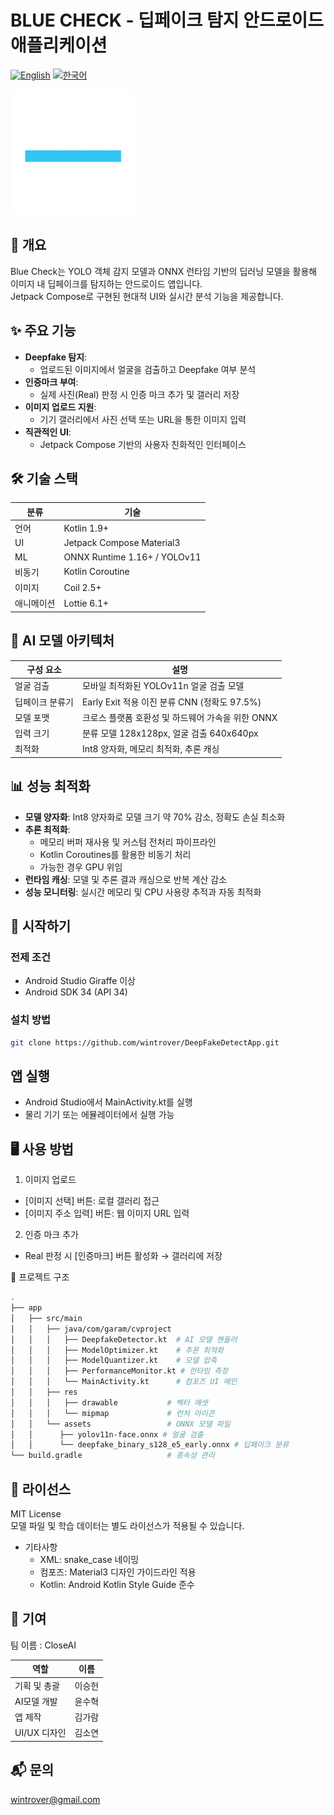 # BLUE CHECK - 딥페이크 탐지 안드로이드 애플리케이션

[![English](https://img.shields.io/badge/language-English-blue.svg)](README.md) [![한국어](https://img.shields.io/badge/language-한국어-red.svg)](README.kr.md)

<img src="app/src/main/res/drawable/logo2.png" alt="Project Logo" style="width:200px; height:auto;"/>

## 📖 개요
Blue Check는 YOLO 객체 감지 모델과 ONNX 런타임 기반의 딥러닝 모델을 활용해 이미지 내 딥페이크를 탐지하는 안드로이드 앱입니다. </br>
Jetpack Compose로 구현된 현대적 UI와 실시간 분석 기능을 제공합니다.

## ✨ 주요 기능
- **Deepfake 탐지**:
  - 업로드된 이미지에서 얼굴을 검출하고 Deepfake 여부 분석
- **인증마크 부여**:
  - 실제 사진(Real) 판정 시 인증 마크 추가 및 갤러리 저장
- **이미지 업로드 지원**:
  - 기기 갤러리에서 사진 선택 또는 URL을 통한 이미지 입력
- **직관적인 UI**:
  - Jetpack Compose 기반의 사용자 친화적인 인터페이스

## 🛠 기술 스택
| 분류 | 기술 |
|------|------|
| 언어 | Kotlin 1.9+ |
| UI | Jetpack Compose Material3 |
| ML | ONNX Runtime 1.16+ / YOLOv11 |
| 비동기 | Kotlin Coroutine |
| 이미지 | Coil 2.5+ |
| 애니메이션 | Lottie 6.1+ |

## 🧠 AI 모델 아키텍처
| 구성 요소 | 설명 |
|----------|------|
| 얼굴 검출 | 모바일 최적화된 YOLOv11n 얼굴 검출 모델 |
| 딥페이크 분류기 | Early Exit 적용 이진 분류 CNN (정확도 97.5%) |
| 모델 포맷 | 크로스 플랫폼 호환성 및 하드웨어 가속을 위한 ONNX |
| 입력 크기 | 분류 모델 128x128px, 얼굴 검출 640x640px |
| 최적화 | Int8 양자화, 메모리 최적화, 추론 캐싱 |

## 📊 성능 최적화
- **모델 양자화**: Int8 양자화로 모델 크기 약 70% 감소, 정확도 손실 최소화
- **추론 최적화**: 
  - 메모리 버퍼 재사용 및 커스텀 전처리 파이프라인
  - Kotlin Coroutines를 활용한 비동기 처리
  - 가능한 경우 GPU 위임
- **런타임 캐싱**: 모델 및 추론 결과 캐싱으로 반복 계산 감소
- **성능 모니터링**: 실시간 메모리 및 CPU 사용량 추적과 자동 최적화

## 🚀 시작하기
### 전제 조건
- Android Studio Giraffe 이상
- Android SDK 34 (API 34)

### 설치 방법
```bash
git clone https://github.com/wintrover/DeepFakeDetectApp.git
```

## 앱 실행
- Android Studio에서 MainActivity.kt를 실행
- 물리 기기 또는 에뮬레이터에서 실행 가능

## 🖥 사용 방법
1. 이미지 업로드
- [이미지 선택] 버튼: 로컬 갤러리 접근
- [이미지 주소 입력] 버튼: 웹 이미지 URL 입력
2. 인증 마크 추가
- Real 판정 시 [인증마크] 버튼 활성화 → 갤러리에 저장

📁 프로젝트 구조
```bash
.
├── app
│   ├── src/main
│   │   ├── java/com/garam/cvproject
│   │   │   ├── DeepfakeDetector.kt  # AI 모델 핸들러
│   │   │   ├── ModelOptimizer.kt    # 추론 최적화
│   │   │   ├── ModelQuantizer.kt    # 모델 압축
│   │   │   ├── PerformanceMonitor.kt # 런타임 측정
│   │   │   └── MainActivity.kt      # 컴포즈 UI 메인
│   │   ├── res
│   │   │   ├── drawable           # 벡터 애셋
│   │   │   └── mipmap             # 런처 아이콘
│   │   └── assets                 # ONNX 모델 파일
│   │      ├── yolov11n-face.onnx # 얼굴 검출
│   │      └── deepfake_binary_s128_e5_early.onnx # 딥페이크 분류
└── build.gradle                   # 종속성 관리
```

## 📄 라이선스
MIT License </br>
모델 파일 및 학습 데이터는 별도 라이선스가 적용될 수 있습니다.
- 기타사항
  - XML: snake_case 네이밍
  - 컴포즈: Material3 디자인 가이드라인 적용
  - Kotlin: Android Kotlin Style Guide 준수
    
## 🤝 기여
팀 이름 : CloseAI

| 역할 | 이름 |
|------|------|
| 기획 및 총괄 | 이승헌 |
| AI모델 개발 | 윤수혁 |
| 앱 제작 | 김가람 |
| UI/UX 디자인 | 김소연 |

## 📬 문의
wintrover@gmail.com </br>
